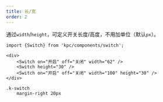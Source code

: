 ```yaml
---
title: 长/宽
order: 2
---
```


通过`width`/`height`，可定义开关长度/高度，不用加单位（默认`px`）。

```vdt
import {Switch} from 'kpc/components/switch';

<div>
    <Switch on="开启" off="关闭" width="62" />
    <Switch height="30" />
    <Switch on="开启" off="关闭" width="100" height="30" />
</div>
```

```styl
.k-switch
    margin-right 20px
```
